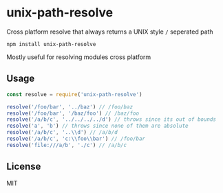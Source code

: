 # unix-path-resolve

Cross platform resolve that always returns a UNIX style `/` seperated path

```
npm install unix-path-resolve
```

Mostly useful for resolving modules cross platform

## Usage

```js
const resolve = require('unix-path-resolve')

resolve('/foo/bar', '../baz') // /foo/baz
resolve('/foo/bar', '/baz/foo') // /baz/foo
resolve('/a/b/c', '../../../../d') // throws since its out of bounds
resolve('a', 'b') // throws since none of them are absolute
resolve('/a/b/c', '..\\d') // /a/b/d
resolve('/a/b/c', 'c:\\foo\\bar') // /foo/bar
resolve('file:///a/b', './c') // /a/b/c
```

## License

MIT
